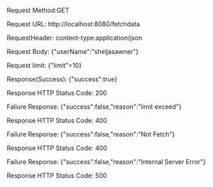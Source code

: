 Request Method:GET

Request URL: http://localhost:8080/fetchdata

RequestHeader:
content-type:application/json

Request Body:
{"userName":"sheljasawner"}

Request limit:
{"limit"=10}

Response(Success):
{"success":true}

Response HTTP Status Code:
200

Faliure Response:
{"success":false,"reason":"limit exceed"}

Response HTTP Status Code:
400

Failure Response:
{"success":false,"reason":"Not Fetch"}

Response HTTP Status Code:
400

Failure Response:
{"success":false,"reason":"Internal Server Error"}

Response HTTP Status Code:
500
